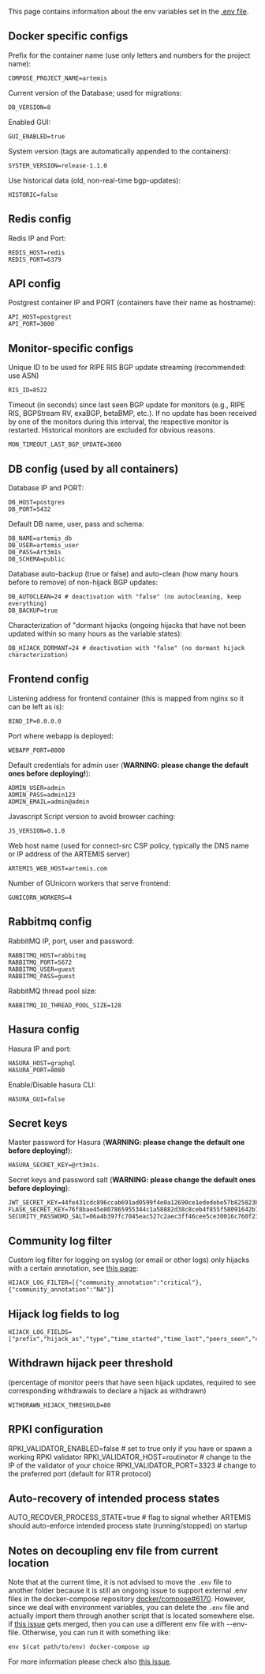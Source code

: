 This page contains information about the env variables set in the [.env file](https://github.com/FORTH-ICS-INSPIRE/artemis/blob/master/.env).

## Docker specific configs
Prefix for the container name (use only letters and numbers for the project name):
```
COMPOSE_PROJECT_NAME=artemis
```
Current version of the Database; used for migrations:
```
DB_VERSION=8
```
Enabled GUI:
```
GUI_ENABLED=true
```
System version (tags are automatically appended to the containers):
```
SYSTEM_VERSION=release-1.1.0
```
Use historical data (old, non-real-time bgp-updates):
```
HISTORIC=false
```

## Redis config

Redis IP and Port:
```
REDIS_HOST=redis
REDIS_PORT=6379
```

## API config

Postgrest container IP and PORT (containers have their name as hostname):
```
API_HOST=postgrest
API_PORT=3000
```

## Monitor-specific configs
Unique ID to be used for RIPE RIS BGP update streaming (recommended: use ASN)
```
RIS_ID=8522
```
Timeout (in seconds) since last seen BGP update for monitors (e.g., RIPE RIS, BGPStream RV, exaBGP, betaBMP, etc.).
If no update has been received by one of the monitors during this interval, the respective monitor is restarted. Historical monitors are excluded for obvious reasons.
```
MON_TIMEOUT_LAST_BGP_UPDATE=3600
```

## DB config (used by all containers)
Database IP and PORT:
```
DB_HOST=postgres
DB_PORT=5432
```
Default DB name, user, pass and schema:
```
DB_NAME=artemis_db
DB_USER=artemis_user
DB_PASS=Art3m1s
DB_SCHEMA=public
```
Database auto-backup (true or false) and auto-clean (how many hours before to remove) of non-hijack BGP updates:
```
DB_AUTOCLEAN=24 # deactivation with "false" (no autocleaning, keep everything)
DB_BACKUP=true
```
Characterization of "dormant hijacks (ongoing hijacks that have not been updated within so many hours as the variable states):
```
DB_HIJACK_DORMANT=24 # deactivation with "false" (no dormant hijack characterization)
```

## Frontend config
Listening address for frontend container (this is mapped from nginx so it can be left as is):
```
BIND_IP=0.0.0.0
```
Port where webapp is deployed:
```
WEBAPP_PORT=8000
```
Default credentials for admin user (**WARNING: please change the default ones before deploying!**):
```
ADMIN_USER=admin
ADMIN_PASS=admin123
ADMIN_EMAIL=admin@admin
```
Javascript Script version to avoid browser caching:
```
JS_VERSION=0.1.0
```
Web host name (used for connect-src CSP policy, typically the DNS name or IP address of the ARTEMIS server)
```
ARTEMIS_WEB_HOST=artemis.com
```
Number of GUnicorn workers that serve frontend:
```
GUNICORN_WORKERS=4
```

## Rabbitmq config
RabbitMQ IP, port, user and password:
```
RABBITMQ_HOST=rabbitmq
RABBITMQ_PORT=5672
RABBITMQ_USER=guest
RABBITMQ_PASS=guest
```
RabbitMQ thread pool size:
```
RABBITMQ_IO_THREAD_POOL_SIZE=128
```

## Hasura config
Hasura IP and port:
```
HASURA_HOST=graphql
HASURA_PORT=8080
```

Enable/Disable hasura CLI:
```
HASURA_GUI=false
```

## Secret keys
Master password for Hasura (**WARNING: please change the default one before deploying!**):
```
HASURA_SECRET_KEY=@rt3m1s.
```
Secret keys and password salt (**WARNING: please change the default ones before deploying**):
```
JWT_SECRET_KEY=44fe431cdc896ccab691ad0599f4e0a12690ce1ededebe57b825823bc6b4d24f
FLASK_SECRET_KEY=76f8bae45e807865955344c1a58882d38c8ceb4f855f58091642b7d48290af97
SECURITY_PASSWORD_SALT=06a4b397fc7045eac527c2aec3ff46cee5ce30016c760f238c26e79902fe67b6
```

## Community log filter
Custom log filter for logging on syslog (or email or other logs) only hijacks with a certain annotation, see [this page](https://bgpartemis.readthedocs.io/en/latest/commannotations/):
```
HIJACK_LOG_FILTER=[{"community_annotation":"critical"},{"community_annotation":"NA"}]
```

## Hijack log fields to log
```
HIJACK_LOG_FIELDS=["prefix","hijack_as","type","time_started","time_last","peers_seen","configured_prefix","timestamp_of_config","asns_inf","time_detected","key","community_annotation","end_tag","hijack_url"]
```

## Withdrawn hijack peer threshold
(percentage of monitor peers that have seen hijack updates, required to see corresponding withdrawals to declare a hijack as withdrawn)
```
WITHDRAWN_HIJACK_THRESHOLD=80
```
## RPKI configuration
RPKI_VALIDATOR_ENABLED=false # set to true only if you have or spawn a working RPKI validator
RPKI_VALIDATOR_HOST=routinator # change to the IP of the validator of your choice
RPKI_VALIDATOR_PORT=3323 # change to the preferred port (default for RTR protocol)

## Auto-recovery of intended process states
AUTO_RECOVER_PROCESS_STATE=true # flag to signal whether ARTEMIS should auto-enforce intended process state (running/stopped) on startup

## Notes on decoupling env file from current location
Note that at the current time, it is not advised to move the `.env` file to another folder because it is still an ongoing issue to support external .env files in the docker-compose repository
[docker/compose#6170](https://github.com/docker/compose/issues/6170). However, since we deal with environment variables, you can delete the `.env` file and actually import them through another script that is located somewhere else. if [this issue](https://github.com/docker/compose/pull/6535) gets merged, then you can use a different env file with --env-file. Otherwise, you can run it with something like:
```
env $(cat path/to/env) docker-compose up
```
For more information please check also [this issue](https://github.com/FORTH-ICS-INSPIRE/artemis/issues/96).
